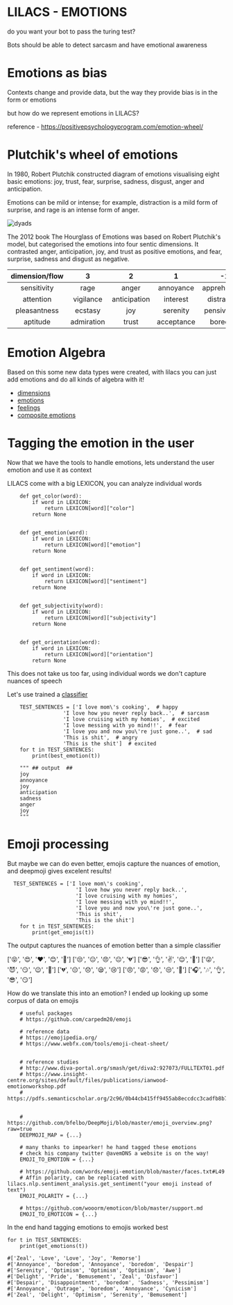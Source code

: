 # LILACS - EMOTIONS

do you want your bot to pass the turing test?

Bots should be able to detect sarcasm and have emotional awareness

# Emotions as bias

Contexts change and provide data, but the way they provide bias is in the form or emotions

but how do we represent emotions in LILACS?

reference - https://positivepsychologyprogram.com/emotion-wheel/

    
# Plutchik's wheel of emotions

In 1980, Robert Plutchik constructed diagram of emotions visualising eight basic emotions: joy, trust, fear, surprise, sadness, disgust, anger and anticipation. 

Emotions can be mild or intense; for example, distraction is a mild form of surprise, and rage is an intense form of anger.

![dyads](https://upload.wikimedia.org/wikipedia/commons/thumb/c/ce/Plutchik-wheel.svg/350px-Plutchik-wheel.svg.png  "dyads")

The 2012 book The Hourglass of Emotions was based on Robert Plutchik's model, but categorised the emotions into four sentic dimensions. 
It contrasted anger, anticipation, joy, and trust as positive emotions, and fear, surprise, sadness and disgust as negative.

| dimension/flow |      3     |       2      |      1     |      -1      |    -2    |     -3    |
|:--------------:|:----------:|:------------:|:----------:|:------------:|:--------:|:---------:|
|   sensitivity  |    rage    |     anger    |  annoyance | apprehension |   fear   |   terror  |
|    attention   |  vigilance | anticipation |  interest  |  distraction | surprise | amazement |
|  pleasantness  |   ecstasy  |      joy     |  serenity  |  pensiveness |  sadness |   grief   |
|    aptitude    | admiration |     trust    | acceptance |    boredom   |  disgust |  loathing |


# Emotion Algebra

Based on this some new data types were created, with lilacs you can just add emotions and do all kinds of algebra with it!

- [dimensions](/examples/dimension_algebra.py)
- [emotions](/examples/emotion_algebra.py)
- [feelings](/examples/feeling_algebra.py)
- [composite emotions](/examples/composite_emotion_algebra.py)


# Tagging the emotion in the user

Now that we have the tools to handle emotions, lets understand the user emotion and use it as context

LILACS come with a big LEXICON, you can analyze individual words

        def get_color(word):
            if word in LEXICON:
                return LEXICON[word]["color"]
            return None
        
        
        def get_emotion(word):
            if word in LEXICON:
                return LEXICON[word]["emotion"]
            return None
        
        
        def get_sentiment(word):
            if word in LEXICON:
                return LEXICON[word]["sentiment"]
            return None
        
        
        def get_subjectivity(word):
            if word in LEXICON:
                return LEXICON[word]["subjectivity"]
            return None
        
        
        def get_orientation(word):
            if word in LEXICON:
                return LEXICON[word]["orientation"]
            return None
            
 This does not take us too far, using individual words we don't capture nuances of speech
 
 Let's use trained a [classifier](https://www.paralleldots.com/api/demos)
 
        
        
        TEST_SENTENCES = ['I love mom\'s cooking',  # happy
                      'I love how you never reply back..',  # sarcasm
                      'I love cruising with my homies',  # excited
                      'I love messing with yo mind!!',  # fear
                      'I love you and now you\'re just gone..',  # sad
                      'This is shit',  # angry
                      'This is the shit']  # excited
        for t in TEST_SENTENCES:
            print(best_emotion(t))
          
        """ ## output  ##
        joy
        annoyance
        joy
        anticipation
        sadness
        anger
        joy
        """
            

 
 # Emoji processing
 
But maybe we can do even better, emojis capture the nuances of emotion, and deepmoji gives excelent results!
  
  
      TEST_SENTENCES = ['I love mom\'s cooking',
                          'I love how you never reply back..',
                          'I love cruising with my homies',
                          'I love messing with yo mind!!',
                          'I love you and now you\'re just gone..',
                          'This is shit',
                          'This is the shit']
        for t in TEST_SENTENCES:
            print(get_emojis(t))
            

The output captures the nuances of emotion better than a simple classifier

  
[':stuck_out_tongue_closed_eyes:', ':heart_eyes:', ':heart:', ':blush:', ':yellow_heart:']
[':unamused:', ':expressionless:', ':angry:', ':neutral_face:', ':broken_heart:']
[':sunglasses:', ':ok_hand:', ':v:', ':relieved:', ':100:']
[':stuck_out_tongue_winking_eye:', ':smiling_imp:', ':smirk:', ':wink:', ':speak_no_evil:']
[':broken_heart:', ':pensive:', ':disappointed:', ':sleepy:', ':cry:']
[':angry:', ':rage:', ':disappointed:', ':unamused:', ':triumph:']
[':headphones:', ':notes:', ':ok_hand:', ':sunglasses:', ':smirk:']


How do we translate this into an emotion? I ended up looking up some corpus of data on emojis

        # useful packages
        # https://github.com/carpedm20/emoji
        
        # reference data
        # https://emojipedia.org/
        # https://www.webfx.com/tools/emoji-cheat-sheet/
        
        
        # reference studies
        # http://www.diva-portal.org/smash/get/diva2:927073/FULLTEXT01.pdf
        # https://www.insight-centre.org/sites/default/files/publications/ianwood-emotionworkshop.pdf
        # https://pdfs.semanticscholar.org/2c96/0b44cb415ff9455ab8eccdcc3cadfb8b74b6.pdf


        # https://github.com/bfelbo/DeepMoji/blob/master/emoji_overview.png?raw=true
        DEEPMOJI_MAP = {...}

        # many thanks to impearker! he hand tagged these emotions
        # check his company twitter @avemDNS a website is on the way!
        EMOJI_TO_EMOTION = {...}

        # https://github.com/words/emoji-emotion/blob/master/faces.txt#L49
        # Affin polarity, can be replicated with lilacs.nlp.sentiment_analysis.get_sentiment("your emoji instead of text")
        EMOJI_POLARITY = {...}
        
        # https://github.com/wooorm/emoticon/blob/master/support.md
        EMOJI_TO_EMOTICON = {...}

        
 In the end hand tagging emotions to emojis worked best
 
 
    for t in TEST_SENTENCES:
        print(get_emotions(t))
            
    #['Zeal', 'Love', 'Love', 'Joy', 'Remorse']
    #['Annoyance', 'boredom', 'Annoyance', 'boredom', 'Despair']
    #['Serenity', 'Optimism', 'Optimism', 'Optimism', 'Awe']
    #['Delight', 'Pride', 'Bemusement', 'Zeal', 'Disfavor']
    #['Despair', 'Disappointment', 'boredom', 'Sadness', 'Pessimism']
    #['Annoyance', 'Outrage', 'boredom', 'Annoyance', 'Cynicism']
    #['Zeal', 'Delight', 'Optimism', 'Serenity', 'Bemusement']